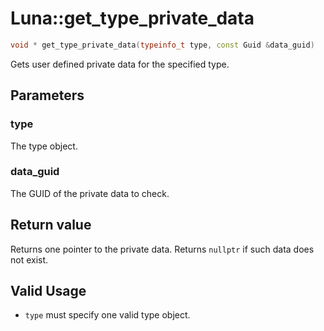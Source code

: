 # Luna::get_type_private_data

```c++
void * get_type_private_data(typeinfo_t type, const Guid &data_guid)
```

Gets user defined private data for the specified type. 



## Parameters
### type
The type object. 

### data_guid
The GUID of the private data to check. 

## Return value
Returns one pointer to the private data. Returns `nullptr` if such data does not exist. 

## Valid Usage
* `type` must specify one valid type object. 


